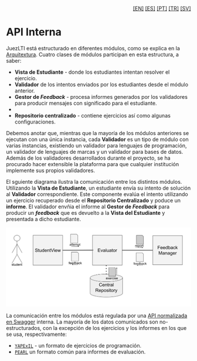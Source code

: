 <p align="right">
  <a href="README.md">[EN]</a>
  <a href="README_es.md">[ES]</a>
  <a href="README_pt.md">[PT]</a>
  <a href="README_tr.md">[TR]</a>
  <a href="README_sv.md">[SV]</a>
</p>


# API Interna

JuezLTI está estructurado en diferentes módulos, como se explica en la [Arquitextura](../Architecture/README_es.md). Cuatro clases de módulos participan en esta estructura, a saber: 

 - **Vista de Estudiante** - donde los estudiantes intentan resolver el ejercicio.
 - **Validador** de los intentos enviados por los estudiantes desde el módulo anterior.
 - **Gestor de _Feedback_** - procesa informes generados por los validadores para producir mensajes con significado para el estudiante. 
 - 
 - **Repositorio centralizado** - contiene ejercicios así como algunas configuraciones.

 Debemos anotar que, mientras que la mayoría de los módulos anteriores se ejecutan con una única instancia, cada **Validador** es un tipo de módulo con varias instancias, existiendo un validador para lenguajes de programación, un validador de lenguajes de marcas y un validador para bases de datos. Además de los validadores desarrollados durante el proyecto, se ha procurado hacer extensible la plataforma para que cualquier institución implemente sus propios validadores.

El sguiente diagrama ilustra la comunicación entre los distintos módulos. Utilizando la **Vista de Estudiante**, un estudiante envía su intento de solución al **Validador** correspondiente. Este componente evalúa el intento utilizando un ejercicio recuperado desde el **Repositorio Centralizado** y poduce un **informe**. El validador envñia el informe al **Gestor de _Feedback_** para producir un _**feedback**_ que es devuelto a la **Vista del Estudiante** y presentada a dicho estudiante.  

![Comunicación entre módulos](generic-evaluator-architecture.svg)

La comunicación entre los módulos está regulada por una [API normalizada en Swagger](https://github.com/JuezLTI/APIs/blob/d981488ba77f238f2aaeb6f862ab1c2a0e8252d9/v2/API.yaml#L16) interna. La mayoría de los datos comunicados son no-estructurados, con la excepción de los ejercicios y los informes en los que se usa, respectivamente:

- [`YAPExIL`](YAPExIL/README_es.md) -  un formato de ejercicios de programación.
- [`PEARL`](PEARL/README_es.md) un formato común para informes de evaluación.

